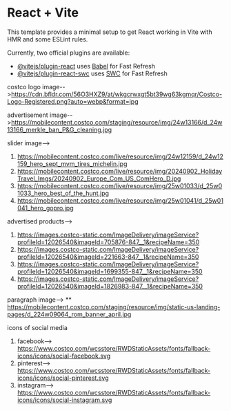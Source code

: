 # React + Vite

This template provides a minimal setup to get React working in Vite with HMR and some ESLint rules.

Currently, two official plugins are available:

- [@vitejs/plugin-react](https://github.com/vitejs/vite-plugin-react/blob/main/packages/plugin-react/README.md) uses [Babel](https://babeljs.io/) for Fast Refresh
- [@vitejs/plugin-react-swc](https://github.com/vitejs/vite-plugin-react-swc) uses [SWC](https://swc.rs/) for Fast Refresh


costco logo image-->https://cdn.bfldr.com/56O3HXZ9/at/wkgcrwxgt5bt39wg63kgmqr/Costco-Logo-Registered.png?auto=webp&format=jpg

advertisement image-->https://mobilecontent.costco.com/staging/resource/img/24w13166/d_24w13166_merkle_ban_P&G_cleaning.jpg

slider image-->
1. https://mobilecontent.costco.com/live/resource/img/24w12159/d_24w12159_hero_sept_mvm_tires_michelin.jpg
2. https://mobilecontent.costco.com/live/resource/img/20240902_HolidayTravel_Imgs/20240902_Europe_Com_US_ComHero_D.jpg
3. https://mobilecontent.costco.com/live/resource/img/25w01033/d_25w01033_hero_best_of_the_hunt.jpg
4. https://mobilecontent.costco.com/live/resource/img/25w01041/d_25w01041_hero_gopro.jpg


advertised products-->
1. https://images.costco-static.com/ImageDelivery/imageService?profileId=12026540&imageId=705876-847__1&recipeName=350
2. https://images.costco-static.com/ImageDelivery/imageService?profileId=12026540&imageId=221663-847__1&recipeName=350
3. https://images.costco-static.com/ImageDelivery/imageService?profileId=12026540&imageId=1699355-847__1&recipeName=350
4. https://images.costco-static.com/ImageDelivery/imageService?profileId=12026540&imageId=1826983-847__1&recipeName=350


paragraph image-->
** https://mobilecontent.costco.com/staging/resource/img/static-us-landing-pages/d_224w09064_rom_banner_april.jpg

icons of social media
1. facebook--> https://www.costco.com/wcsstore/RWDStaticAssets/fonts/fallback-icons/icons/social-facebook.svg
2. pinterest--> https://www.costco.com/wcsstore/RWDStaticAssets/fonts/fallback-icons/icons/social-pinterest.svg
3.  instagram--> https://www.costco.com/wcsstore/RWDStaticAssets/fonts/fallback-icons/icons/social-instagram.svg